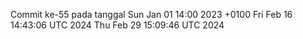 Commit ke-55 pada tanggal Sun Jan 01 14:00 2023 +0100
Fri Feb 16 14:43:06 UTC 2024
Thu Feb 29 15:09:46 UTC 2024
